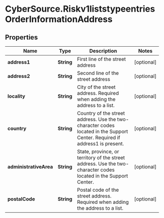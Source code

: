 # CyberSource.Riskv1liststypeentriesOrderInformationAddress

## Properties
Name | Type | Description | Notes
------------ | ------------- | ------------- | -------------
**address1** | **String** | First line of the street address | [optional] 
**address2** | **String** | Second line of the street address | [optional] 
**locality** | **String** | City of the street address. Required when adding the address to a list.  | [optional] 
**country** | **String** | Country of the street address. Use the two-character codes located in the Support Center. Required if address1 is present.  | [optional] 
**administrativeArea** | **String** | State, province, or territory of the street address. Use the two-character codes located in the Support Center. | [optional] 
**postalCode** | **String** | Postal code of the street address. Required when adding the address to a list. | [optional] 


